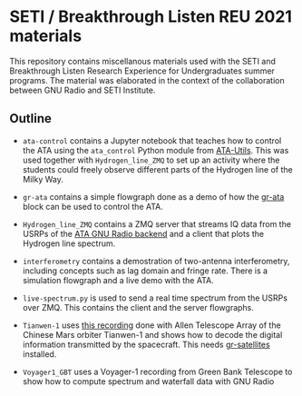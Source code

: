 # SETI / Breakthrough Listen REU 2021 materials

This repository contains miscellanous materials used with the SETI and
Breakthrough Listen Research Experience for Undergraduates summer programs. The
material was elaborated in the context of the collaboration between GNU Radio
and SETI Institute.

## Outline

* `ata-control` contains a Jupyter notebook that teaches how to control the ATA
  using the `ata_control` Python module from
  [ATA-Utils](https://github.com/SETIatHCRO/ATA-Utils). This was used together
  with `Hydrogen_line_ZMQ` to set up an activity where the students could freely
  observe different parts of the Hydrogen line of the Milky Way.

* `gr-ata` contains a simple flowgraph done as a demo of how the
  [gr-ata](https://github.com/SETIatHCRO/gr-ata) block can be used to control
  the ATA.

* `Hydrogen_line_ZMQ` contains a ZMQ server that streams IQ data from the USRPs
  of the [ATA GNU Radio
  backend](https://wiki.gnuradio.org/index.php/GR-ATA_Testbed) and a client that
  plots the Hydrogen line spectrum.

* `interferometry` contains a demostration of two-antenna interferometry, including
  concepts such as lag domain and fringe rate. There is a simulation flowgraph and
  a live demo with the ATA.

* `live-spectrum.py` is used to send a real time spectrum from the USRPs over ZMQ.
  This contains the client and the server flowgraphs.

* `Tianwen-1` uses [this recording](https://zenodo.org/record/4568100#.YQAskPaxVhG)
  done with Allen Telescope Array of the Chinese Mars orbiter Tianwen-1 and shows how
  to decode the digital information transmitted by the spacecraft. This needs
  [gr-satellites](https://github.com/daniestevez/gr-satellites) installed.

* `Voyager1_GBT` uses a Voyager-1 recording from Green Bank Telescope to show
  how to compute spectrum and waterfall data with GNU Radio
